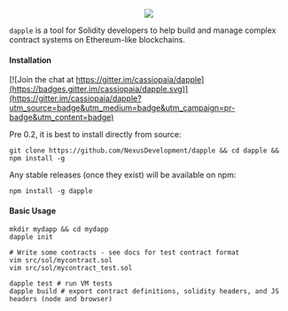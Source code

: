 <p align="center">
  <img src="http://ipfs.pics/ipfs/QmPQcPiaep6Bfp956b5xLDaQdtQVtAWBT9QjWNRiL9y8Cw"/>
</p>


`dapple` is a tool for Solidity developers to help build and manage complex contract systems on Ethereum-like blockchains.

#### Installation

[![Join the chat at https://gitter.im/cassiopaia/dapple](https://badges.gitter.im/cassiopaia/dapple.svg)](https://gitter.im/cassiopaia/dapple?utm_source=badge&utm_medium=badge&utm_campaign=pr-badge&utm_content=badge)

Pre 0.2, it is best to install directly from source:

`git clone https://github.com/NexusDevelopment/dapple && cd dapple && npm install -g`

Any stable releases (once they exist) will be available on npm:

`npm install -g dapple`

#### Basic Usage

```
mkdir mydapp && cd mydapp
dapple init

# Write some contracts - see docs for test contract format
vim src/sol/mycontract.sol
vim src/sol/mycontract_test.sol

dapple test # run VM tests
dapple build # export contract definitions, solidity headers, and JS headers (node and browser)
```
